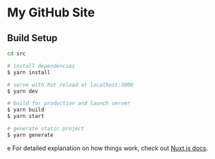 # My GitHub Site

## Build Setup

```bash
cd src

# install dependencies
$ yarn install

# serve with hot reload at localhost:3000
$ yarn dev

# build for production and launch server
$ yarn build
$ yarn start

# generate static project
$ yarn generate
```
e
For detailed explanation on how things work, check out [Nuxt.js docs](https://nuxtjs.org).
